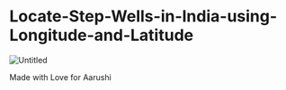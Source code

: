 # Locate-Step-Wells-in-India-using-Longitude-and-Latitude

![Untitled](https://github.com/saptrshighosh/Locate-Step-Wells-in-India-using-Longitude-and-Latitude/assets/82289368/e642942f-52d3-49b2-9b34-4a538ce32d83)


Made with Love for Aarushi
